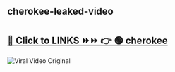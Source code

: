 
 ## cherokee-leaked-video 

# <h2><a href="https://clipsfans.com/cherokee&ref=git">🔗 Click to LINKS ⏩⏩ 👉 🟢 cherokee </a></h2>

<a href="https://clipsfans.com/cherokee&ref=git" rel="nofollow" data-target="animated-image.originalLink"><img src="https://i.ibb.co.com/xMMVF88/686577567.gif" alt="Viral Video Original" style="max-width: 100%; display: inline-block;" data-target="animated-image.originalImage"></a>
